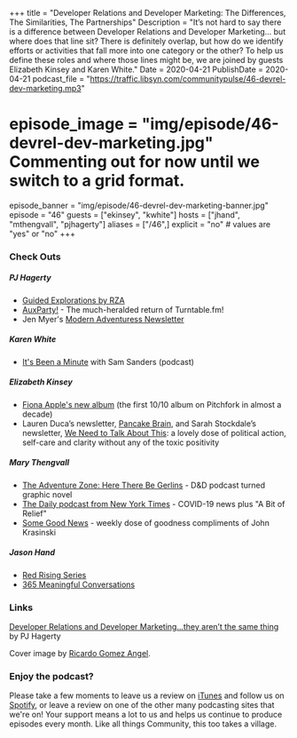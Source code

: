 +++
title = "Developer Relations and Developer Marketing: The Differences, The Similarities, The Partnerships"
Description = "It’s not hard to say there is a difference between Developer Relations and Developer Marketing... but where does that line sit? There is definitely overlap, but how do we identify efforts or activities that fall more into one category or the other? To help us define these roles and where those lines might be, we are joined by guests Elizabeth Kinsey and Karen White."
Date = 2020-04-21
PublishDate = 2020-04-21
podcast_file = "https://traffic.libsyn.com/communitypulse/46-devrel-dev-marketing.mp3"
# episode_image = "img/episode/46-devrel-dev-marketing.jpg" Commenting out for now until we switch to a grid format.
episode_banner = "img/episode/46-devrel-dev-marketing-banner.jpg"
episode = "46"
guests = ["ekinsey", "kwhite"]
hosts = ["jhand", "mthengvall", "pjhagerty"]
aliases = ["/46",]
explicit = "no" # values are "yes" or "no"
+++

### Check Outs

##### PJ Hagerty
* [Guided Explorations by RZA](https://open.spotify.com/album/2XZkvTFqEDLC7CEM69gR47?si=VZvGd6JmQtOz6djsWj85Jw)
* [AuxParty!](https://auxparty.com/devrel-collective) - The much-heralded return of Turntable.fm!
* Jen Myer's [Modern Adventuress Newsletter](https://jenmyers.substack.com/p/13-march-2020)

##### Karen White
* [It's Been a Minute](https://www.npr.org/podcasts/510317/its-been-a-minute-with-sam-sanders) with Sam Sanders (podcast)

##### Elizabeth Kinsey
* [Fiona Apple's new album](https://www.vulture.com/2020/04/fiona-apple-fetch-the-bolt-cutters-songs.html) (the first 10/10 album on Pitchfork in almost a decade)
* Lauren Duca’s newsletter, [Pancake Brain](https://laurenduca.substack.com/), and Sarah Stockdale’s newsletter, [We Need to Talk About This](https://www.wntta.co/): a lovely dose of political action, self-care and clarity without any of the toxic positivity

##### Mary Thengvall
* [The Adventure Zone: Here There Be Gerlins](https://amzn.to/2VHNQ1M) - D&D podcast turned graphic novel
* [The Daily podcast from New York Times](https://www.nytimes.com/column/the-daily) - COVID-19 news plus "A Bit of Relief"
* [Some Good News](https://www.youtube.com/channel/UCOe_y6KKvS3PdIfb9q9pGug) - weekly dose of goodness compliments of John Krasinski

##### Jason Hand
* [Red Rising Series](https://amzn.to/2Vrg7un)
* [365 Meaningful Conversations](https://365meaningfulconversations.com/)

### Links
[Developer Relations and Developer Marketing…they aren’t the same thing](https://medium.com/@aspleenic/developer-relations-and-developer-marketing-they-arent-the-same-thing-35b896159825) by PJ Hagerty

Cover image by [Ricardo Gomez Angel](https://unsplash.com/@ripato).


### Enjoy the podcast?
Please take a few moments to leave us a review on [iTunes](https://itunes.apple.com/us/podcast/community-pulse/id1218368182?mt=2) and follow us on [Spotify](https://open.spotify.com/show/3I7g5WfMSgpWu38zZMjet?si=565TMb81SaWwrJYbAIeOxQ), or leave a review on one of the other many podcasting sites that we're on! Your support means a lot to us and helps us continue to produce episodes every month. Like all things Community, this too takes a village.

